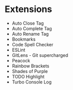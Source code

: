 # Extensions

* Auto Close Tag
* Auto Complete Tag
* Auto Rename Tag
* Bookmarks
* Code Spell Checker
* ESLint
* GitLens - Git supercharged
* Peacock
* Rainbow Brackets
* Shades of Purple
* TODO Highlight
* Turbo Console Log
